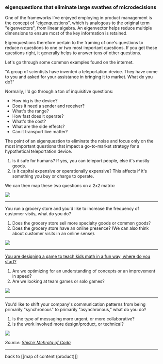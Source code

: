 ### eigenquestions that eliminate large swathes of microdecisions

One of the frameworks I've enjoyed employing in product management is the concept of "eigenquestions", which is analogous to the original term "eigenvectors", from linear algebra. An eigenvector helps reduce multiple dimensions to ensure most of the key information is retained.

Eigenquestions therefore pertain to the framing of one's questions to reduce n questions to one or two most important questions. If you get these questions right, it generally helps to answer tens of other questions.

Let's go through some common examples found on the internet.

"A group of scientists have invented a teleportation device. They have come to you and asked for your assistance in bringing it to market. What do you do?"

Normally, I'd go through a ton of inquisitive questions:

- How big is the device?
- Does it need a sender and receiver?
- What's the range?
- How fast does it operate?
- What's the cost?
- What are the side effects?
- Can it transport live matter?

The point of an eigenquestion to eliminate the noise and focus only on the most important questions that impact a go-to-market strategy for a hypothetical teleportation device.

1. Is it safe for humans? If yes, you can teleport people, else it's mostly goods.
2. Is it capital expensive or operationally expensive? This affects if it's something you buy or charge to operate. 

We can then map these two questions on a 2x2 matrix:

![](eigenquestion-1.png)

---

You run a grocery store and you'd like to increase the frequency of customer visits, what do you do?

1. Does the grocery store sell more specialty goods or common goods?
2. Does the grocery store have an online presence? (We can also think about customer visits in an online sense).

![](eigenquestion-2.png)

---

[You are designing a game to teach kids math in a fun way, where do you start?](https://news.ycombinator.com/item?id=23803119)

1. Are we optimizing for an understanding of concepts or an improvement in speed?
2. Are we looking at team games or solo games?

![](eigenquestion-3.png)

---

You'd like to shift your company's communication patterns from being primarily "synchronous" to primarily "asynchronous," what do you do?

1. Is the type of messaging more urgent, or more collaborative?
2. Is the work involved more design/product, or technical?

![](eigenquestion-4.png)

*Source: [Shishir Mehrota of Coda](https://coda.io/@shishir/eigenquestions-the-art-of-framing-problems)*

---

back to [[map of content (product)]]
